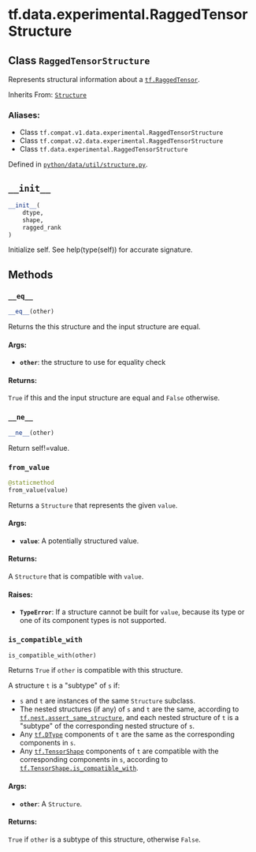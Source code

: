 <div itemscope itemtype="http://developers.google.com/ReferenceObject">
<meta itemprop="name" content="tf.data.experimental.RaggedTensorStructure" />
<meta itemprop="path" content="Stable" />
<meta itemprop="property" content="__eq__"/>
<meta itemprop="property" content="__init__"/>
<meta itemprop="property" content="__ne__"/>
<meta itemprop="property" content="from_value"/>
<meta itemprop="property" content="is_compatible_with"/>
</div>

# tf.data.experimental.RaggedTensorStructure

## Class `RaggedTensorStructure`

Represents structural information about a <a href="../../../tf/RaggedTensor.md"><code>tf.RaggedTensor</code></a>.

Inherits From: [`Structure`](../../../tf/data/experimental/Structure.md)

### Aliases:

* Class `tf.compat.v1.data.experimental.RaggedTensorStructure`
* Class `tf.compat.v2.data.experimental.RaggedTensorStructure`
* Class `tf.data.experimental.RaggedTensorStructure`



Defined in [`python/data/util/structure.py`](/code/stable/tensorflow/python/data/util/structure.py).

<!-- Placeholder for "Used in" -->


<h2 id="__init__"><code>__init__</code></h2>

``` python
__init__(
    dtype,
    shape,
    ragged_rank
)
```

Initialize self.  See help(type(self)) for accurate signature.




## Methods

<h3 id="__eq__"><code>__eq__</code></h3>

``` python
__eq__(other)
```

Returns the this structure and the input structure are equal.


#### Args:


* <b>`other`</b>: the structure to use for equality check


#### Returns:

`True` if this and the input structure are equal and `False` otherwise.


<h3 id="__ne__"><code>__ne__</code></h3>

``` python
__ne__(other)
```

Return self!=value.


<h3 id="from_value"><code>from_value</code></h3>

``` python
@staticmethod
from_value(value)
```

Returns a `Structure` that represents the given `value`.


#### Args:


* <b>`value`</b>: A potentially structured value.


#### Returns:

A `Structure` that is compatible with `value`.



#### Raises:


* <b>`TypeError`</b>: If a structure cannot be built for `value`, because its type
  or one of its component types is not supported.

<h3 id="is_compatible_with"><code>is_compatible_with</code></h3>

``` python
is_compatible_with(other)
```

Returns `True` if `other` is compatible with this structure.

A structure `t` is a "subtype" of `s` if:

* `s` and `t` are instances of the same `Structure` subclass.
* The nested structures (if any) of `s` and `t` are the same, according to
  <a href="../../../tf/nest/assert_same_structure.md"><code>tf.nest.assert_same_structure</code></a>, and each nested
  structure of `t` is a "subtype" of the corresponding nested structure of
  `s`.
* Any <a href="../../../tf/dtypes/DType.md"><code>tf.DType</code></a> components of `t` are the same as the corresponding
  components in `s`.
* Any <a href="../../../tf/TensorShape.md"><code>tf.TensorShape</code></a> components of `t` are compatible with the
  corresponding components in `s`, according to
  <a href="../../../tf/TensorShape.md#is_compatible_with"><code>tf.TensorShape.is_compatible_with</code></a>.

#### Args:


* <b>`other`</b>: A `Structure`.


#### Returns:

`True` if `other` is a subtype of this structure, otherwise `False`.




